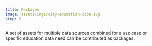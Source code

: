 ```yaml
---
title: Packages
image: assets/imgs/city-education-icon.svg
step: 2
---
```

A set of assets for multiple data sources combined for a use case or specific education data need can be contributed as packages. 
